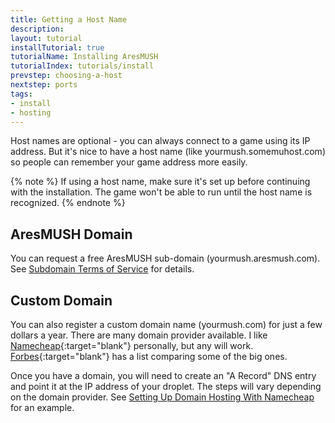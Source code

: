 ```yaml
---
title: Getting a Host Name
description: 
layout: tutorial
installTutorial: true
tutorialName: Installing AresMUSH
tutorialIndex: tutorials/install
prevstep: choosing-a-host
nextstep: ports
tags:
- install
- hosting
---
```


Host names are optional - you can always connect to a game using its IP address.  But it's nice to have a host name (like yourmush.somemuhost.com) so people can remember your game address more easily.

{% note %}
If using a host name, make sure it's set up before continuing with the installation. The game won't be able to run until the host name is recognized.
{% endnote %}

## AresMUSH Domain

You can request a free AresMUSH sub-domain (yourmush.aresmush.com). See [Subdomain Terms of Service](/subdomain-tos.html) for details.

## Custom Domain

You can also register a custom domain name (yourmush.com) for just a few dollars a year. There are many domain provider available. I like [Namecheap](https://www.namecheap.com/){:target="blank"} personally, but any will work. [Forbes](https://www.forbes.com/advisor/business/software/best-domain-registrar/){:target="blank"} has a list comparing some of the big ones.

Once you have a domain, you will need to create an "A Record" DNS entry and point it at the IP address of your droplet.  The steps will vary depending on the domain provider. See [Setting Up Domain Hosting With Namecheap](/tutorials/install/setting-up-dns.html) for an example.